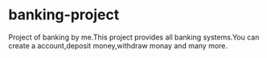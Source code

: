 # banking-project
Project of banking by me.This project provides all banking systems.You can create a account,deposit money,withdraw monay and many more.
